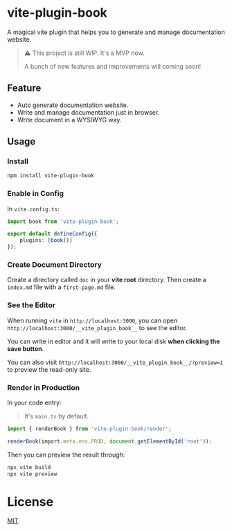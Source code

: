 # vite-plugin-book

A magical vite plugin that helps you to generate and manage documentation website.

> ⚠️ This project is still WIP. It's a MVP now.
>
> A bunch of new features and improvements will coming soon!

## Feature

- Auto generate documentation website.
- Write and manage documentation just in browser.
- Write document in a WYSIWYG way.

## Usage

### Install

```bash
npm install vite-plugin-book
```

### Enable in Config

In `vite.config.ts`:

```typescript
import book from 'vite-plugin-book';

export default defineConfig({
    plugins: [book()]
});
```

### Create Document Directory

Create a directory called `doc` in your **vite root** directory.
Then create a `index.md` file with a `first-page.md` file. 

### See the Editor

When running `vite` in `http://localhost:3000`,
you can open `http://localhost:3000/__vite_plugin_book__` to see the editor.

You can write in editor and it will write to your local disk **when clicking the save button**.

You can also visit `http://localhost:3000/__vite_plugin_book__/?preview=1` to preview the read-only site.


### Render in Production

In your code entry:
> It's `main.ts` by default.

```typescript
import { renderBook } from 'vite-plugin-book/render';

renderBook(import.meta.env.PROD, document.getElementById('root'));
```

Then you can preview the result through:

```bash
npx vite build
npx vite preview
```

# License

[MIT](/LICENSE)
